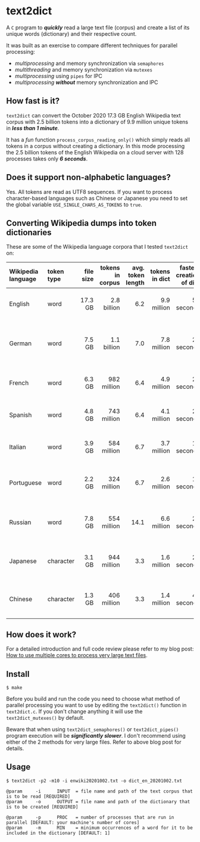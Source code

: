 #  text2dict


A `C` program to ***quickly*** read a large text file (corpus) and create a list of its unique words (dictionary) and their respective count.

It was built as an exercise to compare different techniques for parallel processing:

- *multiprocessing* and memory synchronization via `semaphores`
- *multithreading* and memory synchronization via `mutexes`
- *multiprocessing* using `pipes` for IPC
- *multiprocessing* ***without*** memory synchronization and IPC


## How fast is it?

`text2dict` can convert the October 2020 17.3 GB English Wikipedia text corpus with 2.5 billion tokens into a dictionary of 9.9 million unique tokens in ***less than 1 minute***. 

It has a *fun* function `process_corpus_reading_only()` which simply reads all tokens in a corpus without creating a dictionary. In this mode processing the 2.5 billion tokens of the English Wikipedia on a cloud server with 128 processes takes only ***6 seconds***.


## Does it support non-alphabetic languages?

Yes. All tokens are read as UTF8 sequences. If you want to process character-based languages such as Chinese or Japanese you need to set the global variable `USE_SINGLE_CHARS_AS_TOKENS` to `true`.


## Converting Wikipedia dumps into token dictionaries

These are some of the Wikipedia language corpora that I tested `text2dict` on:

|Wikipedia language|token type|file size|tokens in corpus|avg. token length|tokens in dict|fastest creation of dict|fastest read of corpus|top 10 tokens
|:---|:---|---:|---:|---:|---:|---:|---:|:---|
|English   |word     |17.3 GB|2.8 billion| 6.2|9.9 million|50 seconds|6 seconds| the, of, and, in, to, was, is, for, on, as
|German    |word     | 7.5 GB|1.1 billion| 7.0|7.8 million|29 seconds|2 seconds|der, und, die, in, von, im, des, den kategorie, mit
|French    |word     | 6.3 GB|982 million| 6.4|4.9 million|25 seconds|2 seconds|de, la, le, et, en, du, des, les, est, un
|Spanish   |word     | 4.8 GB|743 million| 6.4|4.1 million|21 seconds| 1 second|de, la, en, el, del, que, los, se, por, un
|Italian   |word     | 3.9 GB|584 million| 6.7|3.7 million|19 seconds| 1 second|di, il, la, in, del, un, che, della, per, nel
|Portuguese|word     | 2.2 GB|324 million| 6.7|2.6 million|15 seconds| 1 second|de, em, do, da, que, no, um, com, uma, para
|Russian   |word     | 7.8 GB|554 million|14.1|6.6 million|26 seconds|2 seconds|на, года, категория, по, году, из, не, был, от, за
|Japanese  |character| 3.1 GB|944 million| 3.3|1.6 million|26 seconds|1  second|の, ー, ン, に, は, ス, た, ル, る, と
|Chinese   |character| 1.3 GB|406 million| 3.3|1.4 million|48 seconds|<1 second|的, 中, 一, 年, 大, 在, 人, 是, 有, 行


## How does it work?

For a detailed introduction and full code review please refer to my blog post: [How to use multiple cores to process very large text files](http://mmlmind.github.io/posts/reading_wikipedia_in_seconds_or_how_to_use_multiple_cores_to_process_large_text_files/).


## Install

```
$ make
```

Before you build and run the code you need to choose what method of parallel processing you want to use by editing the `text2dict()` function in `text2dict.c`.
If you don't change anything it will use the `text2dict_mutexes()`  by default.

Beware that when using `text2dict_semaphores()` or `text2dict_pipes()` program execution will be ***significantly slower***. I don't recommend using either of the 2 methods for very large files. Refer to above blog post for details.  

## Usage

```
$ text2dict -p2 -m10 -i enwiki20201002.txt -o dict_en_20201002.txt

@param     -i      INPUT  = file name and path of the text corpus that is to be read [REQUIRED]
@param     -o      OUTPUT = file name and path of the dictionary that is to be created [REQUIRED]

@param     -p      PROC   = number of processes that are run in parallel [DEFAULT: your machine's number of cores]
@param     -m      MIN    = minimum occurrences of a word for it to be included in the dictionary [DEFAULT: 1]

```
